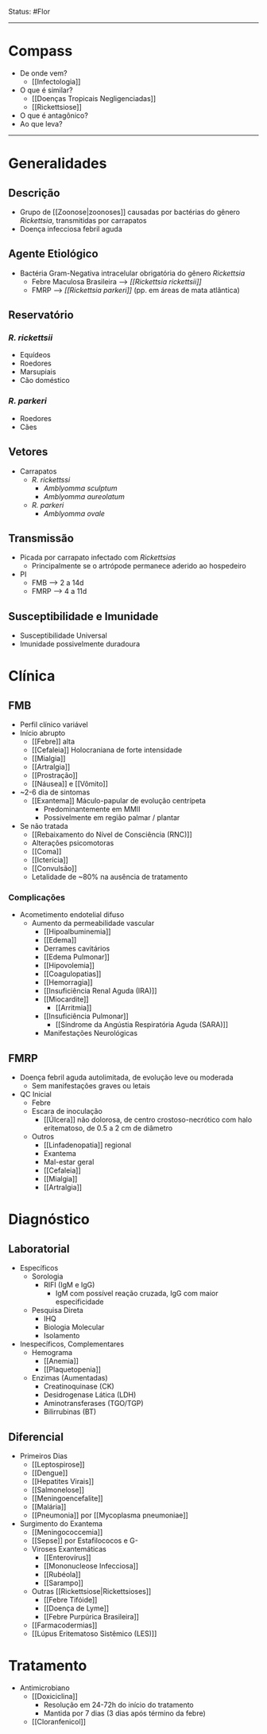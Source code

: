 Status: #Flor 

---
# Compass
- De onde vem?
	- [[Infectologia]]
- O que é similar?
	- [[Doenças Tropicais Negligenciadas]]
	- [[Rickettsiose]]
- O que é antagônico?
- Ao que leva?

----
# Generalidades
## Descrição
- Grupo de [[Zoonose|zoonoses]] causadas por bactérias do gênero _Rickettsia_, transmitidas por carrapatos
- Doença infecciosa febril aguda
## Agente Etiológico
- Bactéria Gram-Negativa intracelular obrigatória do gênero _Rickettsia_
	- Febre Maculosa Brasileira --> _[[Rickettsia rickettsii]]_
	- FMRP --> _[[Rickettsia parkeri]]_ (pp. em áreas de mata atlântica)
## Reservatório
### _R. rickettsii_
- Equídeos
- Roedores
- Marsupiais
- Cão doméstico
### _R. parkeri_
- Roedores
- Cães
## Vetores
- Carrapatos
	- _R. rickettssi_
		- _Amblyomma sculptum_
		- _Amblyomma aureolatum_
	- _R. parkeri_
		- _Amblyomma ovale_
## Transmissão
- Picada por carrapato infectado com _Rickettsias_
	- Principalmente se o artrópode permanece aderido ao hospedeiro
- PI
	- FMB --> 2 a 14d
	- FMRP --> 4 a 11d
## Susceptibilidade e Imunidade
- Susceptibilidade Universal
- Imunidade possivelmente duradoura
# Clínica
## FMB
- Perfil clínico variável
- Início abrupto
	- [[Febre]] alta
	- [[Cefaleia]] Holocraniana de forte intensidade
	- [[Mialgia]] 
	- [[Artralgia]]
	- [[Prostração]]
	- [[Náusea]] e [[Vômito]]
- ~2-6 dia de sintomas
	- [[Exantema]] Máculo-papular de evolução centrípeta
		- Predominantemente em MMII
		- Possivelmente em região palmar / plantar
- Se não tratada
	- [[Rebaixamento do Nível de Consciência (RNC)]]
	- Alterações psicomotoras
	- [[Coma]]
	- [[Icterícia]]
	- [[Convulsão]]
	- Letalidade de ~80% na ausência de tratamento
### Complicações
- Acometimento endotelial difuso
	- Aumento da permeabilidade vascular
		- [[Hipoalbuminemia]]
		- [[Edema]]
		- Derrames cavitários
		- [[Edema Pulmonar]]
		- [[Hipovolemia]]
		- [[Coagulopatias]]
		- [[Hemorragia]]
		- [[Insuficiência Renal Aguda (IRA)]]
		- [[Miocardite]]
			- [[Arritmia]]
		- [[Insuficiência Pulmonar]]
			- [[Síndrome da Angústia Respiratória Aguda (SARA)]]
		- Manifestações Neurológicas
## FMRP
- Doença febril aguda autolimitada, de evolução leve ou moderada
	- Sem manifestações graves ou letais
- QC Inicial
	- Febre
	- Escara de inoculação
		- [[Úlcera]] não dolorosa, de centro crostoso-necrótico com halo eritematoso, de 0.5 a 2 cm de diâmetro
	- Outros
		- [[Linfadenopatia]] regional
		- Exantema
		- Mal-estar geral
		- [[Cefaleia]]
		- [[Mialgia]]
		- [[Artralgia]]
# Diagnóstico
## Laboratorial
- Específicos
	- Sorologia
		- RIFI (IgM e IgG)
			- IgM com possível reação cruzada, IgG com maior especificidade
	- Pesquisa Direta
		- IHQ
		- Biologia Molecular
		- Isolamento
- Inespecíficos, Complementares
	- Hemograma
		- [[Anemia]]
		- [[Plaquetopenia]]
	- Enzimas (Aumentadas)
		- Creatinoquinase (CK)
		- Desidrogenase Lática (LDH)
		- Aminotransferases (TGO/TGP)
		- Bilirrubinas (BT)
## Diferencial
- Primeiros Dias
	- [[Leptospirose]]
	- [[Dengue]]
	- [[Hepatites Virais]]
	- [[Salmonelose]]
	- [[Meningoencefalite]]
	- [[Malária]]
	- [[Pneumonia]] por [[Mycoplasma pneumoniae]]
- Surgimento do Exantema
	- [[Meningococcemia]]
	- [[Sepse]] por Estafilococos e G-
	- Viroses Exantemáticas
		- [[Enterovírus]]
		- [[Mononucleose Infecciosa]]
		- [[Rubéola]]
		- [[Sarampo]]
	- Outras [[Rickettsiose|Rickettsioses]]
		- [[Febre Tifóide]]
		- [[Doença de Lyme]]
		- [[Febre Purpúrica Brasileira]]
	- [[Farmacodermias]]
	- [[Lúpus Eritematoso Sistêmico (LES)]]
# Tratamento
- Antimicrobiano
	- [[Doxiciclina]]
		- Resolução em 24-72h do início do tratamento
		- Mantida por 7 dias (3 dias após término da febre)
	- [[Cloranfenicol]]
